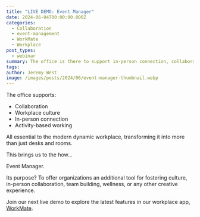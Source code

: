 ```yaml
---
title: "LIVE DEMO: Event Manager"
date: 2024-06-04T00:00:00.000Z
categories:
  - Collaboration
  - event-management
  - WorkMate
  - Workplace
post_types:
  - webinar
summary: The office is there to support in-person connection, collaboration & productivity. The next live demo is all about that.
tags:
author: Jeremy West
image: /images/posts/2024/06/event-manager-thumbnail.webp
---
```

The office supports:

*   Collaboration
*   Workplace culture
*   In-person connection
*   Activity-based working

All essential to the modern dynamic workplace, transforming it into more than just desks and rooms.

This brings us to the how...

Event Manager.

Its purpose? To offer organizations an additional tool for fostering culture, in-person collaboration, team building, wellness, or any other creative experience.

Join our next live demo to explore the latest features in our workplace app, [WorkMate](https://www.placeos.com/suite/workmate-workplace-solution).

‍
